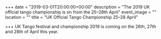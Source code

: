 +++
date = "2019-03-01T20:00:00+00:00"
description = "The 2019 UK official tango championship is on from the 25–28th April"
event_image = ""
location = ""
title = "UK Official Tango Championship 25–28 April"

+++
UK Tango festival and championship 2019 is coming on the 26th, 27th and 28th of April this year.